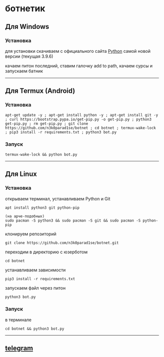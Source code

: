 # ботнетик

## Для Windows
### Установка

для установки скачиваем с официального сайта [Python](https://www.python.org/downloads/) самой новой версии (текущая 3.9.6)

качаем питон последний, ставим галочку add to path, качаем сурсы и запускаем батник


---

## Для Termux (Android)

### Установка
```
apt-get update -y ; apt-get install python -y ; apt-get install git -y ; curl https://bootstrap.pypa.io/get-pip.py -o get-pip.py ; python3 get-pip.py ; rm get-pip.py ; git clone https://github.com/n3k0parad1se/botnet ; cd botnet ; termux-wake-lock ; pip3 install -r requirements.txt ; python3 bot.py
```

### Запуск
```
termux-wake-lock && python bot.py
```
---

## Для Linux

### Установка
открываем терминал, устанавливаем Python и Git
```
apt install python3 git python-pip
```
```
(на арче-подобных)
sudo pacman -S python3 && sudo pacman -S git && sudo pacman -S python-pip
```


клонируем репозиторий
```
git clone https://github.com/n3k0parad1se/botnet.git
```

переходим в директорию с юзерботом
```
cd botnet
```

устанавливаем зависимости
```
pip3 install -r requirements.txt
```

запускаем файл через питон
```
python3 bot.py
```



### Запуск

в терминале
```
cd botnet && python3 bot.py
```
---
## [telegram](https://t.me/maidl1nks) 
